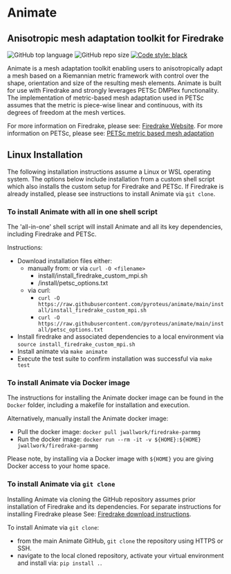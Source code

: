 # Animate
## Anisotropic mesh adaptation toolkit for Firedrake
![GitHub top language](https://img.shields.io/github/languages/top/pyroteus/animate)
![GitHub repo size](https://img.shields.io/github/repo-size/pyroteus/animate)
[![Code style: black](https://img.shields.io/badge/code%20style-black-000000.svg)](https://github.com/psf/black)

Animate is a mesh adaptation toolkit enabling users to anisotropically adapt a mesh based on a Riemannian metric framework with control over the shape, orientation and size of the resulting mesh elements. Animate is built for use with Firedrake and  strongly leverages PETSc DMPlex functionality. The implementation of metric-based mesh adaptation used in PETSc assumes that the metric is piece-wise linear and continuous, with its degrees of freedom at the mesh vertices.

For more information on Firedrake, please see: [Firedrake Website](https://www.firedrakeproject.org/).
For more information on PETSc, please see: [PETSc metric based mesh adaptation](https://petsc.org/release/docs/manual/dmplex/#metric-based-mesh-adaptation)

## Linux Installation

The following installation instructions assume a Linux or WSL operating system. The options below include installation from a custom shell script which also installs the custom setup for Firedrake and PETSc. If Firedrake is already installed, please see instructions to install Animate via `git clone`.

### To install Animate with all in one shell script

The 'all-in-one' shell script will install Animate and all its key dependencies, including Firedrake and PETSc.

Instructions:
- Download installation files either:
	-  manually from: or via `curl -O <filename>`
		- install/install_firedrake_custom_mpi.sh
		- /install/petsc_options.txt
	- via curl:
		- `curl -O https://raw.githubusercontent.com/pyroteus/animate/main/install/install_firedrake_custom_mpi.sh`
		- `curl -O https://raw.githubusercontent.com/pyroteus/animate/main/install/petsc_options.txt`
-  Install firedrake and associated dependencies to a local environment via `source install_firedrake_custom_mpi.sh`
- Install animate via `make animate`
- Execute the test suite to confirm installation was successful via `make test`

### To install Animate via Docker image

The instructions for installing the Animate docker image can be found in the `Docker` folder, including a makefile for installation and execution.

Alternatively, manually install the Animate docker image:
- Pull the docker image: `docker pull jwallwork/firedrake-parmmg`
- Run the docker image: `docker run --rm -it -v ${HOME}:${HOME} jwallwork/firedrake-parmmg`

Please note, by installing via a Docker image with `${HOME}` you are giving Docker access to your home space.


### To install Animate via `git clone`
Installing Animate via cloning the GitHub repository assumes prior installation of Firedrake and its dependencies. For separate instructions for installing Firedrake please See: [Firedrake download instructions](https://www.firedrakeproject.org/download.html).

To install Animate via `git clone`:
- from the main Animate GitHub, `git clone` the repository using HTTPS or SSH.
- navigate to the local cloned repository, activate your virtual environment and install via: `pip install .`.
